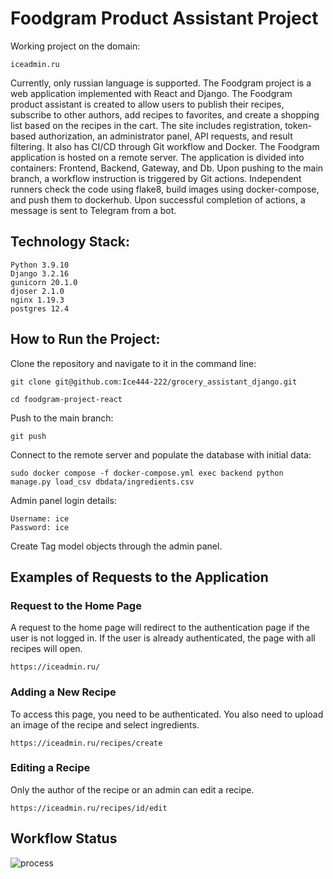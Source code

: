 # Foodgram Product Assistant Project

Working project on the domain:
```
iceadmin.ru
```
Currently, only russian language is supported. 
The Foodgram project is a web application implemented with React and Django. 
The Foodgram product assistant is created to allow users to publish their recipes,
subscribe to other authors, add recipes to favorites, and create a shopping
list based on the recipes in the cart. The site includes registration,
token-based authorization, an administrator panel, API requests,
and result filtering. It also has CI/CD through Git workflow and Docker.
The Foodgram application is hosted on a remote server. The application is
divided into containers: Frontend, Backend, Gateway, and Db. Upon pushing
to the main branch, a workflow instruction is triggered by Git actions.
Independent runners check the code using flake8, build images using
docker-compose, and push them to dockerhub. Upon successful completion of
actions, a message is sent to Telegram from a bot.

## Technology Stack:

```
Python 3.9.10
Django 3.2.16
gunicorn 20.1.0
djoser 2.1.0
nginx 1.19.3
postgres 12.4
```

## How to Run the Project: 

Clone the repository and navigate to it in the command line: 

```
git clone git@github.com:Ice444-222/grocery_assistant_django.git 
```

``` 
cd foodgram-project-react
```

Push to the main branch:

``` 
git push
```

Connect to the remote server and populate the database with initial data:

``` 
sudo docker compose -f docker-compose.yml exec backend python manage.py load_csv dbdata/ingredients.csv
```
Admin panel login details:
```
Username: ice
Password: ice
```
Create Tag model objects through the admin panel.


## Examples of Requests to the Application

### Request to the Home Page

A request to the home page will redirect to the authentication page if
the user is not logged in. If the user is already authenticated,
the page with all recipes will open.

```
https://iceadmin.ru/
```

### Adding a New Recipe

To access this page, you need to be authenticated.
You also need to upload an image of the recipe and select ingredients.

```
https://iceadmin.ru/recipes/create
```

### Editing a Recipe

Only the author of the recipe or an admin can edit a recipe.

```
https://iceadmin.ru/recipes/id/edit
```



## Workflow Status
![process](https://github.com/ice444-222/kittygram_final/actions/workflows/main.yml/badge.svg?event=push)
